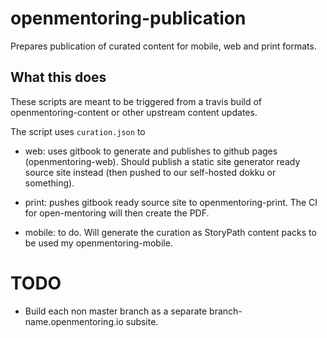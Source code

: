 # openmentoring-publication

Prepares publication of curated content for mobile, web and print formats. 

## What this does

These scripts are meant to be triggered from a travis build of openmentoring-content or other upstream content updates.

The script uses ```curation.json``` to 
 - web: uses gitbook to generate and publishes to github pages (openmentoring-web). Should publish a static site generator ready source site instead (then pushed to our self-hosted dokku or something).

 - print: pushes gitbook ready source site to openmentoring-print. The CI for open-mentoring will then create the PDF.

 - mobile: to do. Will generate the curation as StoryPath content packs to be used my openmentoring-mobile.

# TODO

 - Build each non master branch as a separate branch-name.openmentoring.io subsite.